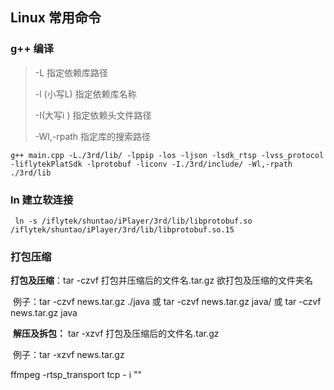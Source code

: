 ## Linux 常用命令



### g++ 编译

> -L  指定依赖库路径
>
> -l (小写L)   指定依赖库名称
>
> -I(大写i )  指定依赖头文件路径
>
> -Wl,-rpath  指定库的搜索路径

~~~shell
g++ main.cpp -L./3rd/lib/ -lppip -los -ljson -lsdk_rtsp -lvss_protocol -liflytekPlatSdk -lprotobuf -liconv -I./3rd/include/ -Wl,-rpath ./3rd/lib
~~~



### ln 建立软连接

~~~ shell
 ln -s /iflytek/shuntao/iPlayer/3rd/lib/libprotobuf.so        /iflytek/shuntao/iPlayer/3rd/lib/libprotobuf.so.15
~~~



### 打包压缩

 **打包及压缩**：tar -czvf  打包并压缩后的文件名.tar.gz 欲打包及压缩的文件夹名

​            例子：tar  -czvf  news.tar.gz ./java 或 tar  -czvf  news.tar.gz java/  或 tar  -czvf  news.tar.gz java

​    **解压及拆包：** tar  -xzvf  打包及压缩后的文件名.tar.gz

​            例子：tar  -xzvf  news.tar.gz



ffmpeg -rtsp_transport tcp - i "" 
